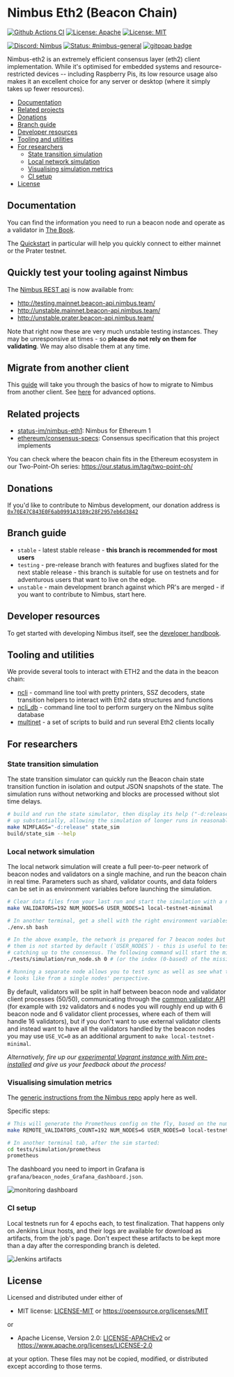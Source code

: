 # Nimbus Eth2 (Beacon Chain)

[![Github Actions CI](https://github.com/status-im/nimbus-eth2/actions/workflows/ci.yml/badge.svg?branch=stable)](https://github.com/status-im/nimbus-eth2/actions/workflows/ci.yml?query=branch%3Astable)
[![License: Apache](https://img.shields.io/badge/License-Apache%202.0-blue.svg)](https://opensource.org/licenses/Apache-2.0)
[![License: MIT](https://img.shields.io/badge/License-MIT-blue.svg)](https://opensource.org/licenses/MIT)

[![Discord: Nimbus](https://img.shields.io/badge/discord-nimbus-orange.svg)](https://discord.gg/XRxWahP)
[![Status: #nimbus-general](https://img.shields.io/badge/status-nimbus--general-orange.svg)](https://join.status.im/nimbus-general)
[![gitpoap badge](https://public-api.gitpoap.io/v1/repo/status-im/nimbus-eth2/badge)](https://www.gitpoap.io/gh/status-im/nimbus-eth2)

Nimbus-eth2 is an extremely efficient consensus layer (eth2) client implementation. While it's optimised for embedded systems and resource-restricted devices -- including Raspberry Pis, its low resource usage also makes it an excellent choice for any server or desktop (where it simply takes up fewer resources).

<!-- START doctoc generated TOC please keep comment here to allow auto update -->
<!-- DON'T EDIT THIS SECTION, INSTEAD RE-RUN doctoc TO UPDATE -->

- [Documentation](#documentation)
- [Related projects](#related-projects)
- [Donations](#donations)
- [Branch guide](#branch-guide)
- [Developer resources](#developer-resources)
- [Tooling and utilities](#tooling-and-utilities)
- [For researchers](#for-researchers)
  - [State transition simulation](#state-transition-simulation)
  - [Local network simulation](#local-network-simulation)
  - [Visualising simulation metrics](#visualising-simulation-metrics)
  - [CI setup](#ci-setup)
- [License](#license)

<!-- END doctoc generated TOC please keep comment here to allow auto update -->

## Documentation

You can find the information you need to run a beacon node and operate as a validator in [The Book](https://nimbus.guide/).

The [Quickstart](https://nimbus.guide/quick-start.html) in particular will help you quickly connect to either mainnet or the Prater testnet.

## Quickly test your tooling against Nimbus

 The [Nimbus REST api](https://nimbus.guide/rest-api.html) is now available from:

* http://testing.mainnet.beacon-api.nimbus.team/
* http://unstable.mainnet.beacon-api.nimbus.team/
* http://unstable.prater.beacon-api.nimbus.team/

Note that right now these are very much unstable testing instances. They may be unresponsive at times - so **please do not rely on them for validating**. We may also disable them at any time.

## Migrate from another client

This [guide](https://nimbus.guide/migration.html) will take you through the basics of how to migrate to Nimbus from another client. See [here](https://nimbus.guide/migration-options.html) for advanced options.


## Related projects

* [status-im/nimbus-eth1](https://github.com/status-im/nimbus-eth1/): Nimbus for Ethereum 1
* [ethereum/consensus-specs](https://github.com/ethereum/consensus-specs/tree/v1.2.0-rc.1#phase-0): Consensus specification that this project implements

You can check where the beacon chain fits in the Ethereum ecosystem in our Two-Point-Oh series: https://our.status.im/tag/two-point-oh/

## Donations

If you'd like to contribute to Nimbus development, our donation address is [`0x70E47C843E0F6ab0991A3189c28F2957eb6d3842`](https://etherscan.io/address/0x70E47C843E0F6ab0991A3189c28F2957eb6d3842)
## Branch guide

* `stable` - latest stable release - **this branch is recommended for most users**
* `testing` - pre-release branch with features and bugfixes slated for the next stable release - this branch is suitable for use on testnets and for adventurous users that want to live on the edge.
* `unstable` - main development branch against which PR's are merged - if you want to contribute to Nimbus, start here.

## Developer resources

To get started with developing Nimbus itself, see the [developer handbook](https://nimbus.guide/developers.html).

## Tooling and utilities

We provide several tools to interact with ETH2 and the data in the beacon chain:

* [ncli](ncli/ncli.nim) - command line tool with pretty printers, SSZ decoders, state transition helpers to interact with Eth2 data structures and functions
* [ncli_db](ncli/ncli_db.nim) - command line tool to perform surgery on the Nimbus sqlite database
* [multinet](https://github.com/status-im/nimbus-eth2/tree/master/multinet) - a set of scripts to build and run several Eth2 clients locally

## For researchers

### State transition simulation

The state transition simulator can quickly run the Beacon chain state transition function in isolation and output JSON snapshots of the state. The simulation runs without networking and blocks are processed without slot time delays.

```bash
# build and run the state simulator, then display its help ("-d:release" speeds it
# up substantially, allowing the simulation of longer runs in reasonable time)
make NIMFLAGS="-d:release" state_sim
build/state_sim --help
```

### Local network simulation

The local network simulation will create a full peer-to-peer network of beacon nodes and validators on a single machine, and run the beacon chain in real time.
Parameters such as shard, validator counts, and data folders can be set in as environment variables before launching the simulation.

```bash
# Clear data files from your last run and start the simulation with a new genesis block:
make VALIDATORS=192 NUM_NODES=6 USER_NODES=1 local-testnet-minimal

# In another terminal, get a shell with the right environment variables set:
./env.sh bash

# In the above example, the network is prepared for 7 beacon nodes but one of
# them is not started by default (`USER_NODES`) - this is useful to test
# catching up to the consensus. The following command will start the missing node.
./tests/simulation/run_node.sh 0 # (or the index (0-based) of the missing node)

# Running a separate node allows you to test sync as well as see what the action
# looks like from a single nodes' perspective.
```

By default, validators will be split in half between beacon node and validator
client processes (50/50), communicating through the
[common validator API](https://ethereum.github.io/consensus-APIs/#/ValidatorRequiredApi)
(for example with `192` validators and `6` nodes you will roughly end up with 6
beacon node and 6 validator client processes, where each of them will handle 16
validators), but if you don't want to use external validator clients and instead
want to have all the validators handled by the beacon nodes you may use
`USE_VC=0` as an additional argument to `make local-testnet-minimal`.

_Alternatively, fire up our [experimental Vagrant instance with Nim pre-installed](https://our.status.im/setting-up-a-local-vagrant-environment-for-nim-development/) and give us your feedback about the process!_

### Visualising simulation metrics

<!-- TODO: Is this up to date? -->

The [generic instructions from the Nimbus repo](https://github.com/status-im/nimbus/#metric-visualisation) apply here as well.

Specific steps:

```bash
# This will generate the Prometheus config on the fly, based on the number of nodes:
make REMOTE_VALIDATORS_COUNT=192 NUM_NODES=6 USER_NODES=0 local-testnet-minimal

# In another terminal tab, after the sim started:
cd tests/simulation/prometheus
prometheus
```

The dashboard you need to import in Grafana is `grafana/beacon_nodes_Grafana_dashboard.json`.

![monitoring dashboard](./media/monitoring.png)

### CI setup

Local testnets run for 4 epochs each, to test finalization. That happens only on Jenkins Linux hosts, and their logs are available for download as artifacts, from the job's page. Don't expect these artifacts to be kept more than a day after the corresponding branch is deleted.

![Jenkins artifacts](./media/jenkins_artifacts.png)

## License

Licensed and distributed under either of

* MIT license: [LICENSE-MIT](LICENSE-MIT) or https://opensource.org/licenses/MIT

or

* Apache License, Version 2.0: [LICENSE-APACHEv2](LICENSE-APACHEv2) or https://www.apache.org/licenses/LICENSE-2.0

at your option. These files may not be copied, modified, or distributed except according to those terms.
